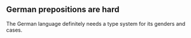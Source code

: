 ## German prepositions are hard

The German language definitely needs a type system for its genders and cases.

